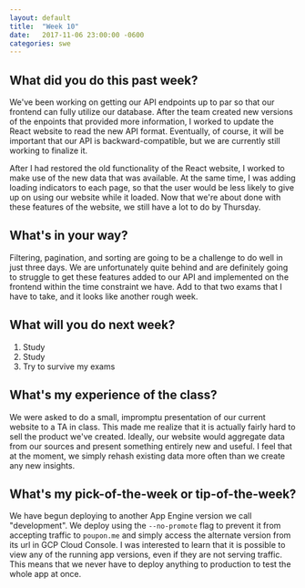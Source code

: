 ```yaml
---
layout: default
title:  "Week 10"
date:   2017-11-06 23:00:00 -0600
categories: swe
---
```


## What did you do this past week?
We've been working on getting our API endpoints up to par so that our frontend can fully utilize our database. After the team created new versions of the enpoints that provided more information, I worked to update the React website to read the new API format. Eventually, of course, it will be important that our API is backward-compatible, but we are currently still working to finalize it.

After I had restored the old functionality of the React website, I worked to make use of the new data that was available. At the same time, I was adding loading indicators to each page, so that the user would be less likely to give up on using our website while it loaded. Now that we're about done with these features of the website, we still have a lot to do by Thursday.

## What's in your way?
Filtering, pagination, and sorting are going to be a challenge to do well in just three days. We are unfortunately quite behind and are definitely going to struggle to get these features added to our API and implemented on the frontend within the time constraint we have. Add to that two exams that I have to take, and it looks like another rough week.

## What will you do next week?
1. Study
2. Study
3. Try to survive my exams

## What's my experience of the class?
We were asked to do a small, impromptu presentation of our current website to a TA in class. This made me realize that it is actually fairly hard to sell the product we've created. Ideally, our website would aggregate data from our sources and present something entirely new and useful. I feel that at the moment, we simply rehash existing data more often than we create any new insights.

## What's my pick-of-the-week or tip-of-the-week?
We have begun deploying to another App Engine version we call "development". We deploy using the `--no-promote` flag to prevent it from accepting traffic to `poupon.me` and simply access the alternate version from its url in GCP Cloud Console. I was interested to learn that it is possible to view any of the running app versions, even if they are not serving traffic. This means that we never have to deploy anything to production to test the whole app at once.